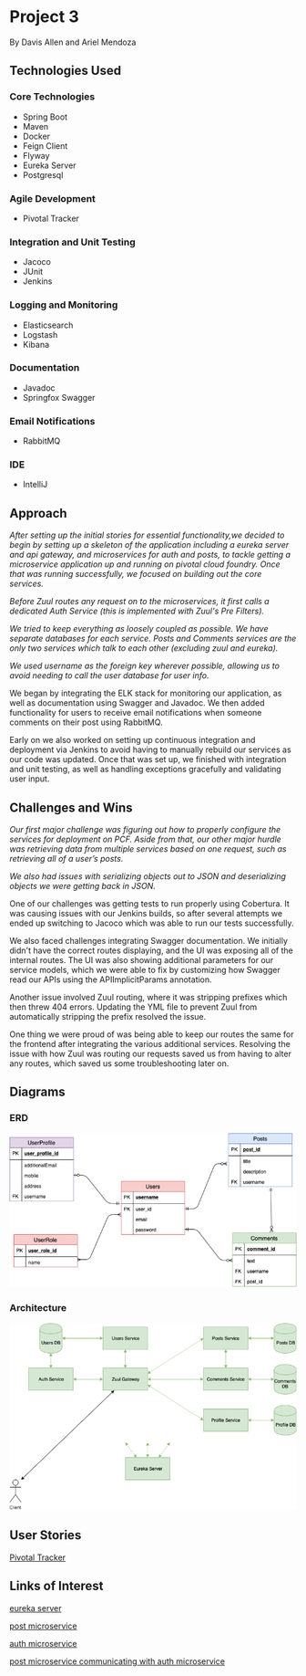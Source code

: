 # Project 3
By Davis Allen and Ariel Mendoza

## Technologies Used

### Core Technologies
* Spring Boot
* Maven
* Docker
* Feign Client
* Flyway
* Eureka Server
* Postgresql

### Agile Development
* Pivotal Tracker

### Integration and Unit Testing
* Jacoco
* JUnit
* Jenkins

### Logging and Monitoring
* Elasticsearch
* Logstash
* Kibana

### Documentation
* Javadoc
* Springfox Swagger

### Email Notifications
* RabbitMQ

### IDE
* IntelliJ


## Approach
*After setting up the initial stories for essential functionality,we decided to begin by setting up a skeleton of the application including a eureka server and api gateway, and microservices for auth and posts, to tackle getting a microservice application up and running on pivotal cloud foundry. Once that was running successfully, we focused on building out the core services.*

*Before Zuul routes any request on to the microservices, it first calls a dedicated Auth Service (this is implemented with Zuul's Pre Filters).*

*We tried to keep everything as loosely coupled as possible. We have separate databases for each service. Posts and Comments services are the only two services which talk to each other (excluding zuul and eureka).*

*We used username as the foreign key wherever possible, allowing us to avoid needing to call the user database for user info.*

<!-- Project 4 Approach -->
We began by integrating the ELK stack for monitoring our application, as well as documentation using Swagger and Javadoc. We then added functionality for users to receive email notifications when someone comments on their post using RabbitMQ. 

Early on we also worked on setting up continuous integration and deployment via Jenkins to avoid having to manually rebuild our services as our code was updated. Once that was set up, we finished with integration and unit testing, as well as handling exceptions gracefully and validating user input.


 

## Challenges and Wins
*Our first major challenge was figuring out how to properly configure the services for deployment on PCF. Aside from that, our other major hurdle was retrieving data from multiple services based on one request, such as retrieving all of a user’s posts.*

*We also had issues with serializing objects out to JSON and deserializing objects we were getting back in JSON.*

<!-- Project 4 Challenges & Wins -->
One of our challenges was getting tests to run properly using Cobertura. It was causing issues with our Jenkins builds, so after several attempts we ended up switching to Jacoco which was able to run our tests successfully.

We also faced challenges integrating Swagger documentation. We initially didn't have the correct routes displaying, and the UI was exposing all of the internal routes. The UI was also showing additional parameters for our service models, which we were able to fix by customizing how Swagger read our APIs using the APIImplicitParams annotation.

Another issue involved Zuul routing, where it was stripping prefixes which then threw 404 errors. Updating the YML file to prevent Zuul from automatically stripping the prefix resolved the issue.

One thing we were proud of was being able to keep our routes the same for the frontend after integrating the various additional services. Resolving the issue with how Zuul was routing our requests saved us from having to alter any routes, which saved us some troubleshooting later on.



## Diagrams
### ERD
![ERD](images/Project3ERD.png)

### Architecture
![Architecture](Project-3-Architecture.png)


## User Stories
[Pivotal Tracker](https://www.pivotaltracker.com/n/projects/2417875)


## Links of Interest

[eureka server](http://dba-docker-test-eureka.cfapps.io/)

[post microservice](http://dba-docker-test-api-gateway.cfapps.io/post/)

[auth microservice](http://dba-docker-test-api-gateway.cfapps.io/auth/)

[post microservice communicating with auth microservice](http://dba-docker-test-api-gateway.cfapps.io/post/myposts)
